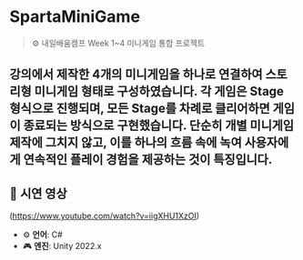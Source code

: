# SpartaMiniGame

> ⚙️ 내일배움캠프 Week 1~4 미니게임 통합 프로젝트
> 
강의에서 제작한 4개의 미니게임을 하나로 연결하여 스토리형 미니게임 형태로 구성하였습니다.
각 게임은 Stage 형식으로 진행되며, 모든 Stage를 차례로 클리어하면 게임이 종료되는 방식으로 구현했습니다.
단순히 개별 미니게임 제작에 그치지 않고, 이를 하나의 흐름 속에 녹여 사용자에게 연속적인 플레이 경험을 제공하는 것이 특징입니다.
---

## 📌 시연 영상
(https://www.youtube.com/watch?v=iigXHU1XzOI)

- ⚙️ **언어**: C#
- 🎮 **엔진**: Unity 2022.x

